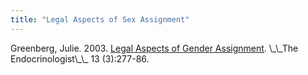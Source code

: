 ```yaml
---
title: "Legal Aspects of Sex Assignment"
---
```


<p>Greenberg, Julie. 2003. <a href="http://www.isna.org/pdf/greenberg2003.pdf">Legal Aspects of Gender Assignment</a>. \_\_The Endocrinologist\_\_ 13 (3):277-86.</p>